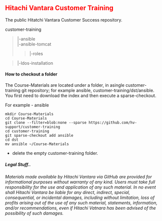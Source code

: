## <font color='red'>Hitachi Vantara Customer Training </font>
The public Hitatchi Vantara Customer Success repository.

customer-training  
>  |-ansible   
>  |-ansible-tomcat
>  >  |-roles      
    

>  |-ldos-installation

#### How to checkout a folder
The Course-Materials are located under a folder, in asingle customer-training git repository; for example ansible, customer-training/dst/ansible.  You first need to download the index and then execute a sparse-checkout.  

For example - ansible

```
mkdir Course-Materials
cd Course-Materials
git clone --filter=blob:none --sparse https://github.com/hv-support/customer-training
cd customer-training
git sparse-checkout add ansible
cd dst
mv ansible ~/Course-Materials
```
* delete the empty customer-training folder.


##### Legal Stuff..    
<em>Materials made available by Hitachi Vantara via GitHub are provided for informational purposes without warranty of any kind.  Users must take full responsibility for the use and application of any such material.  In no event shall Hitachi Vantara be liable for any direct, indirect, special, consequential, or incidental damages, including without limitation, loss of profits arising out of the use of any such material, statements, information, and/or recommendations, even if Hitachi Vatnara has been advised of the possibility of such damages.</em> 
